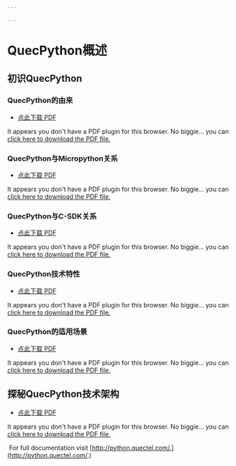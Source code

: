 ```yaml
---

---
```


# QuecPython概述

## 初识QuecPython

###  QuecPython的由来

* <a href="zh-cn/study/docs/QuecPython的由来/QuecPython的由来.pdf" target="_blank">点此下载 PDF</a>

<object data="zh-cn/study/docs/QuecPython的由来/QuecPython的由来.pdf" type="application/pdf" style="min-height:100vh;width:100%">
    <p>It appears you don't have a PDF plugin for this browser.
    No biggie... you can <a href="zh-cn/study/docs/QuecPython的由来/QuecPython的由来.pdf">click here to download the PDF file.</a></p>
</object>

###  QuecPython与Micropython关系

* <a href="zh-cn/study/docs/QuecPython与Micropython关系/QuecPython与Micropython关系.pdf" target="_blank">点此下载 PDF</a>

<object data="zh-cn/study/docs/QuecPython与Micropython关系/QuecPython与Micropython关系.pdf" type="application/pdf" style="min-height:100vh;width:100%">
    <p>It appears you don't have a PDF plugin for this browser.
    No biggie... you can <a href="zh-cn/study/docs/QuecPython与Micropython关系/QuecPython与Micropython关系.pdf">click here to download the PDF file.</a></p>
</object>

###  QuecPython与C-SDK关系

* <a href="zh-cn/study/docs/QuecPython与C-SDK关系/QuecPython与C-SDK关系.pdf" target="_blank">点此下载 PDF</a>

<object data="zh-cn/study/docs/QuecPython与C-SDK关系/QuecPython与C-SDK关系.pdf" type="application/pdf" style="min-height:100vh;width:100%">
    <p>It appears you don't have a PDF plugin for this browser.
    No biggie... you can <a href="zh-cn/study/docs/QuecPython与C-SDK关系/QuecPython与C-SDK关系.pdf">click here to download the PDF file.</a></p>
</object>

###  QuecPython技术特性

* <a href="zh-cn/study/docs/QuecPython技术特性/QuecPython技术特性.pdf" target="_blank">点此下载 PDF</a>

<object data="zh-cn/study/docs/QuecPython技术特性/QuecPython技术特性.pdf" type="application/pdf" style="min-height:100vh;width:100%">
    <p>It appears you don't have a PDF plugin for this browser.
    No biggie... you can <a href="zh-cn/study/docs/QuecPython技术特性/QuecPython技术特性.pdf">click here to download the PDF file.</a></p>
</object>

###  QuecPython的适用场景

* <a href="zh-cn/study/docs/QuecPython的适用场景/QuecPython的适用场景.pdf" target="_blank">点此下载 PDF</a>

<object data="zh-cn/study/docs/QuecPython的适用场景/QuecPython的适用场景.pdf" type="application/pdf" style="min-height:100vh;width:100%">
    <p>It appears you don't have a PDF plugin for this browser.
    No biggie... you can <a href="zh-cn/study/docs/QuecPython的适用场景/QuecPython的适用场景.pdf">click here to download the PDF file.</a></p>
</object>

## 探秘QuecPython技术架构

* <a href="zh-cn/study/docs/探秘QuecPython技术架构/探秘QuecPython技术架构.pdf" target="_blank">点此下载 PDF</a>

<object data="zh-cn/study/docs/探秘QuecPython技术架构/探秘QuecPython技术架构.pdf" type="application/pdf" style="min-height:100vh;width:100%">
    <p>It appears you don't have a PDF plugin for this browser.
    No biggie... you can <a href="zh-cn/study/docs/探秘QuecPython技术架构/探秘QuecPython技术架构.pdf">click here to download the PDF file.</a></p>
</object>

​	For full documentation visit [http://python.quectel.com/.](http://python.quectel.com/.)

​    

